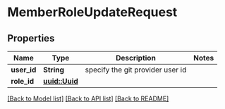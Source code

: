 # MemberRoleUpdateRequest

## Properties

Name | Type | Description | Notes
------------ | ------------- | ------------- | -------------
**user_id** | **String** | specify the git provider user id | 
**role_id** | [**uuid::Uuid**](uuid::Uuid.md) |  | 

[[Back to Model list]](../README.md#documentation-for-models) [[Back to API list]](../README.md#documentation-for-api-endpoints) [[Back to README]](../README.md)


